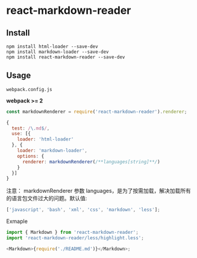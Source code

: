 # react-markdown-reader

## Install

```
npm install html-loader --save-dev
npm install markdown-loader --save-dev
npm install react-markdown-reader --save-dev
```

## Usage

`webpack.config.js`

**webpack >= 2**

```js
const markdownRenderer = require('react-markdown-reader').renderer;

{
  test: /\.md$/,
  use: [{
    loader: 'html-loader'
  }, {
    loader: 'markdown-loader',
    options: {
      renderer: markdownRenderer(/**languages[string]**/)
    }
  }]
}
```

注意： markdownRenderer 参数 languages，是为了按需加载，解决加载所有的语言包文件过大的问题。默认值:

```js
['javascript', 'bash', 'xml', 'css', 'markdown', 'less'];
```

Exmaple

```js
import { Markdown } from 'react-markdown-reader';
import 'react-markdown-reader/less/highlight.less';

<Markdown>{require('./README.md')}</Markdown>;
```

